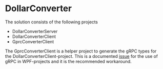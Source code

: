 # DollarConverter

The solution consists of the following projects
- DollarConverterServer
- DollarConverterClient
- GprcConverterClient

The GprcConverterClient is a helper project to generate the gRPC types for the DollarConverterClient-project. This is a documented [issue](https://learn.microsoft.com/de-de/aspnet/core/grpc/troubleshoot?view=aspnetcore-7.0#wpf-projects-unable-to-generate-grpc-c-assets-from-proto-files) for the use of gRPC in WPF-projects and it is the recommended workaround.
